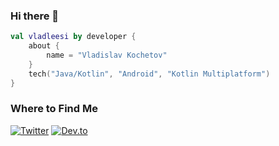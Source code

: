 ### Hi there 👋

<!--
**vladleesi/vladleesi** is a ✨ _special_ ✨ repository because its `README.md` (this file) appears on your GitHub profile.

Here are some ideas to get you started:

- 🔭 I’m currently working on ...
- 🌱 I’m currently learning ...
- 👯 I’m looking to collaborate on ...
- 🤔 I’m looking for help with ...
- 💬 Ask me about ...
- 📫 How to reach me: ...
- 😄 Pronouns: ...
- ⚡ Fun fact: ...
-->

```kotlin
val vladleesi by developer {
    about {
        name = "Vladislav Kochetov"
    }
    tech("Java/Kotlin", "Android", "Kotlin Multiplatform")
}
```

### Where to Find Me

[![Twitter](https://img.shields.io/badge/Twitter-1DA1F2?style=flat-square)](https://twitter.com/vladleesi)
[![Dev.to](https://img.shields.io/badge/Dev.to-black?style=flat-square)](https://dev.to/vladleesi)
<!--
[![Medium](https://img.shields.io/badge/Medium-12100E?style=flat-square)](https://medium.com/@vladleesi)
[![Reddit](https://img.shields.io/badge/Reddit-%23FF4500.svg?style=flat-square)](https://www.reddit.com/user/vladleesi)
-->
